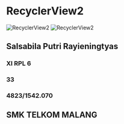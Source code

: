 # RecyclerView2
![RecyclerView2](https://docs.google.com/uc?id=0BzjEMTJfmJXnSmZEeWhIZVhPRUU)
![RecyclerView2](https://docs.google.com/uc?id=0BzjEMTJfmJXnSmZEeWhIZVhPRUU)
## Salsabila Putri Rayieningtyas
### XI RPL 6
### 33
### 4823/1542.070
## SMK TELKOM MALANG
